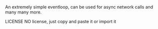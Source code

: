 An extremely simple eventloop, can be used for async network calls and many many more.

LICENSE
NO license, just copy and paste it or import it
